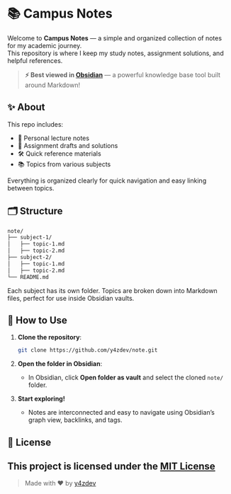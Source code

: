 # 📚 Campus Notes

Welcome to **Campus Notes** — a simple and organized collection of notes for my academic journey.  
This repository is where I keep my study notes, assignment solutions, and helpful references.

> **⚡ Best viewed in [Obsidian](https://obsidian.md/)** — a powerful knowledge base tool built around Markdown!

## ✨ About

This repo includes:

- 📖 Personal lecture notes
- 📝 Assignment drafts and solutions
- 🛠️ Quick reference materials
- 📚 Topics from various subjects

Everything is organized clearly for quick navigation and easy linking between topics.

## 🗂️ Structure

```bash
note/
├── subject-1/
│   ├── topic-1.md
│   ├── topic-2.md
├── subject-2/
│   ├── topic-1.md
│   ├── topic-2.md
└── README.md
```

Each subject has its own folder. Topics are broken down into Markdown files, perfect for use inside Obsidian vaults.

## 🚀 How to Use

1. **Clone the repository**:
   ```bash
   git clone https://github.com/y4zdev/note.git
   ```
   
2. **Open the folder in Obsidian**:
   - In Obsidian, click **Open folder as vault** and select the cloned `note/` folder.
3. **Start exploring!**
   - Notes are interconnected and easy to navigate using Obsidian’s graph view, backlinks, and tags.

## 📜 License

This project is licensed under the [MIT License](LICENSE)
---
> Made with ❤️ by [y4zdev](https://github.com/y4zdev)

